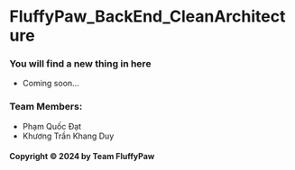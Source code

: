 # FluffyPaw_BackEnd_CleanArchitecture
### You will find a new thing in here

* Coming soon...

### Team Members:

* Phạm Quốc Đạt
* Khương Trần Khang Duy

#### Copyright &#169; 2024 by Team FluffyPaw
